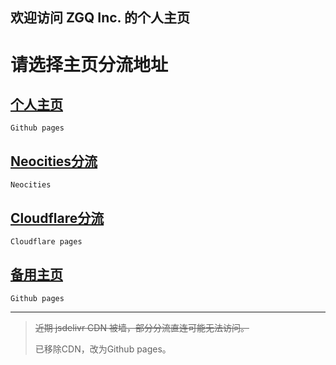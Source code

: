 ## 欢迎访问 ZGQ Inc. 的个人主页
# 请选择主页分流地址
## [个人主页](https://zgq-inc.github.io/homepage/)
`Github pages`
## [Neocities分流](https://zgq-inc.github.io/homepage/neocities.html)
`Neocities`
## [Cloudflare分流](https://zgqinc.pages.dev/)
`Cloudflare pages`
## [备用主页](https://zgq-inc.github.io/ZGQ-inc/)
`Github pages`

***

> ~~近期 jsdelivr CDN 被墙，部分分流直连可能无法访问。~~
> 
> 已移除CDN，改为Github pages。
